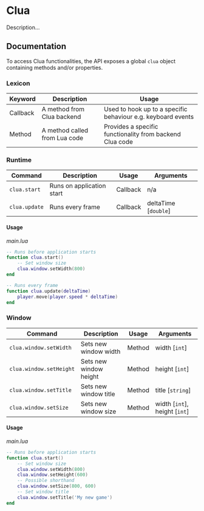 # Clua
Description...

## Documentation
To access Clua functionalities, the API exposes a global `clua` object containing methods and/or properties.

### Lexicon
| Keyword | Description                | Usage |
| ------- |----------------------------| ----- |
| Callback | A method from Clua backend | Used to hook up to a specific behaviour e.g. keyboard events |
| Method | A method called from Lua code | Provides a specific functionality from backend Clua code |

### Runtime
| Command | Description | Usage | Arguments            |
|---------|-------------|-------|----------------------|
| `clua.start` | Runs on application start | Callback | n/a                  |
| `clua.update` | Runs every frame | Callback | deltaTime [`double`] |

#### Usage
_main.lua_
```lua
-- Runs before application starts
function clua.start()
    -- Set window size
    clua.window.setWidth(800)
end

-- Runs every frame
function clua.update(deltaTime)
    player.move(player.speed * deltaTime)
end
```

### Window
| Command                 | Description            | Usage  | Arguments                     |
|-------------------------|------------------------|--------|-------------------------------|
| `clua.window.setWidth`  | Sets new window width  | Method | width [`int`]                 |
| `clua.window.setHeight` | Sets new window height | Method | height [`int`]                |
| `clua.window.setTitle`  | Sets new window title  | Method | title [`string`]              |
| `clua.window.setSize` | Sets new window size | Method | width [`int`], height [`int`] |

#### Usage
_main.lua_
```lua
-- Runs before application starts
function clua.start()
    -- Set window size
    clua.window.setWidth(800)
    clua.window.setHeight(600)
    -- Possible shorthand
    clua.window.setSize(800, 600)
    -- Set window title
    clua.window.setTitle('My new game')
end
```